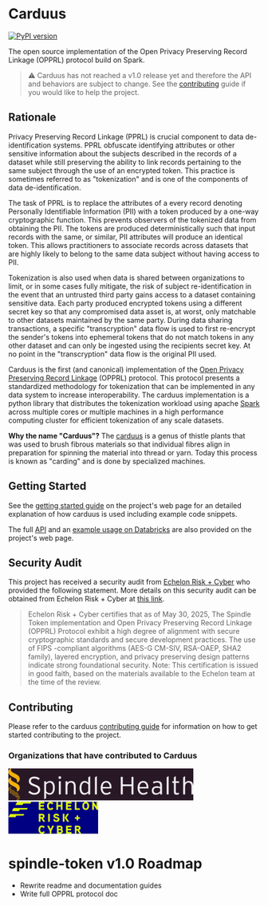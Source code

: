 # Carduus

[![PyPI version](https://badge.fury.io/py/carduus.svg)](https://badge.fury.io/py/carduus)

The open source implementation of the Open Privacy Preserving Record Linkage (OPPRL) protocol build on Spark.

> :warning: Carduus has not reached a v1.0 release yet and therefore the API and behaviors are subject to change. See the [contributing](./CONTRIBUTING.md) guide if you would like to help the project.

## Rationale

Privacy Preserving Record Linkage (PPRL) is crucial component to data de-identification systems. PPRL obfuscate identifying attributes or other sensitive information about the subjects described in the records of a dataset while still preserving the ability to link records pertaining to the same subject through the use of an encrypted token. This practice is sometimes referred to as "tokenization" and is one of the components of data de-identification.

The task of PPRL is to replace the attributes of a every record denoting Personally Identifiable Information (PII) with a token produced by a one-way cryptographic function. This prevents observers of the tokenized data from obtaining the PII. The tokens are produced deterministically such that input records with the same, or similar, PII attributes will produce an identical token. This allows practitioners to associate records across datasets that are highly likely to belong to the same data subject without having access to PII.

Tokenization is also used when data is shared between organizations to limit, or in some cases fully mitigate, the risk of subject re-identification in the event that an untrusted third party gains access to a dataset containing sensitive data. Each party produced encrypted tokens using a different secret key so that any compromised data asset is, at worst, only matchable to other datasets maintained by the same party. During data sharing transactions, a specific "transcryption" data flow is used to first re-encrypt the sender's tokens into ephemeral tokens that do not match tokens in any other dataset and can only be ingested using the recipients secret key. At no point in the "transcryption" data flow is the original PII used.

Carduus is the first (and canonical) implementation of the [Open Privacy Preserving Record Linkage](https://spindle-health.github.io/carduus/opprl/) (OPPRL) protocol. This protocol presents a standardized methodology for tokenization that can be implemented in any data system to increase interoperability. The carduus implementation is a python library that distributes the tokenization workload using apache [Spark](https://spark.apache.org/) across multiple cores or multiple machines in a high performance computing cluster for efficient tokenization of any scale datasets.

**Why the name "Carduus"?** The [carduus](https://en.wikipedia.org/wiki/Carduus) is a genus of thistle plants that was used to brush fibrous materials so that individual fibres align in preparation for spinning the material into thread or yarn. Today this process is known as "carding" and is done by specialized machines.

## Getting Started

See the [getting started guide](https://spindle-health.github.io/carduus/guides/getting-started/) on the project's web page for an detailed explanation of how carduus is used including example code snippets.

The full [API](https://spindle-health.github.io/carduus/api/) and an [example usage on Databricks](https://spindle-health.github.io/carduus/guides/databricks/) are also provided on the project's web page.

## Security Audit

This project has received a security audit from [Echelon Risk + Cyber](https://echeloncyber.com/) who provided the following statement. More details on this security audit can be obtained from Echelon Risk + Cyber at [this link](https://echeloncyber.com/spindle-health-security-certification-report).

 > Echelon Risk + Cyber certifies that as of May 30, 2025, The Spindle Token implementation and Open Privacy Preserving Record Linkage (OPPRL) Protocol exhibit a high degree of alignment with secure cryptographic standards and secure development practices. The use of FIPS -compliant algorithms (AES-G CM-SIV, RSA-OAEP, SHA2 family), layered encryption, and privacy preserving design patterns indicate strong foundational security. Note: This certification is issued in good faith, based on the materials available to the Echelon team at the time of the review.

## Contributing

Please refer to the carduus [contributing guide](https://spindle-health.github.io/carduus/CONTRIBUTING/) for information on how to get started contributing to the project.

### Organizations that have contributed to Carduus

<a href="https://spindlehealth.com/">
    <img
        src="assets/spindle_health.png"
        alt="Spindle Health"
        style="height: 4rem"
    />
</a>
<br/>
<a href="https://spindlehealth.com/">
    <img
        src="assets/echelon_risk_cyber.png"
        alt="Echelon Risk + Cyber"
        style="height: 4rem"
    />
</a>


# spindle-token v1.0 Roadmap

- Rewrite readme and documentation guides
- Write full OPPRL protocol doc
